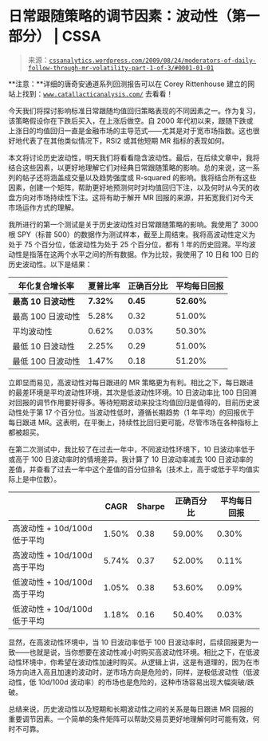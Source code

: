 <!--yml

分类：未分类

日期：2024-05-12 18:50:23

-->

# **日常跟随策略的调节因素：波动性（第一部分）** | CSSA

> 来源：[`cssanalytics.wordpress.com/2009/08/24/moderators-of-daily-follow-through-mr-volatility-part-1-of-3/#0001-01-01`](https://cssanalytics.wordpress.com/2009/08/24/moderators-of-daily-follow-through-mr-volatility-part-1-of-3/#0001-01-01)

**注意：**详细的唐奇安通道系列回测报告可以在 Corey Rittenhouse 建立的网站上找到：[`www.catallacticanalysis.com/`](http://www.catallacticanalysis.com/) 去看看！

今天我们将探讨影响标准日常跟随均值回归策略表现的不同因素之一。作为复习，该策略假设你在下跌后买入，在上涨后做空。自 2000 年代初以来，跟随下跌或上涨日的均值回归一直是金融市场的主导范式——尤其是对于宽市场指数。这也很好地代表了在其他类似情况下，RSI2 或其他短期 MR 指标的表现如何。

本文将讨论历史波动性，明天我们将看看隐含波动性。最后，在后续文章中，我将结合这些因素，以更好地理解它们对经典日常跟随策略的影响。总的来说，这一系列的帖子还将涵盖成交量以及趋势强度或 R-squared 的影响。我将结合所有这些因素，创建一个矩阵，帮助更好地预测何时对均值回归下注，以及何时从今天的收盘方向对市场持续性下注。这将有助于解开 MR 回报的来源，并拓宽我们对今天市场运作方式的理解。

我所进行的第一个测试是关于历史波动性对日常跟随策略的影响。我使用了 3000 根 SPY（标普 500）的数据作为测试样本，截至上周结束。我将高波动性定义为处于 75 个百分位，低波动性为处于 25 个百分位，都有 1 年的历史回溯。平均波动性是指落在这两个水平之间的所有数据。作为比较，我使用了 10 日和 100 日的历史波动性。以下是结果：

| **年化复合增长率** | **夏普比率** | **正确百分比** | **平均每日回报** |
| --- | --- | --- | --- |
| **最高 10 日波动性** | **7.32%** | **0.45** | **52.60%** | **0.126%** |
| 最高 100 日波动性 | 5.28% | 0.32 | 51.00% | 0.087% |
| 平均波动性 | 0.62% | 0.03% | 50.30% | 0.013% |
| 最低 10 日波动性 | 2.25% | 0.29 | 51.00% | 0.036% |
| 最低 100 日波动性 | 1.47% | 0.18 | 51.20% | 0.025% |

立即显而易见，高波动性对每日跟进的 MR 策略更为有利。相比之下，每日跟进的最差环境是平均波动性环境，其次是低波动性环境。10 日波动率比 100 日回溯对回报的调节作用要好得多。等待短期波动来投注均值回归是值得的，目前历史波动性处于第 17 个百分位。当波动性低时，遵循长期趋势（1 年平均）的回报优于每日跟进 MR。这表明，在平衡上，持续性比回归更可能，尽管市场在各种指标上都被超买。

在第二次测试中，我比较了在过去一年中，不同波动性环境下，10 日波动率低于或高于 100 日波动率时的情境差异。我计算了 10 日波动率减去 100 日波动率的差值，并查看了过去一年中这个差值的百分位排名（技术上，高于或低于平均值实际上是中位数）。

|  | **CAGR** | **Sharpe** | **正确百分比** | **平均每日回报** |
| --- | --- | --- | --- | --- |
| 高波动性 + 10d/100d 低于平均 | 1.50% | 0.38 | 59.00% | 0.30% |
| 高波动性 + 10d/100d 高于平均 | 5.74% | 0.37 | 52.00% | 0.11% |
| 低波动性 + 10d/100d 高于平均 | 1.05% | 0.38 | 53.60% | 0.09% |
| 低波动性 + 10d/100d 低于平均 | 1.18% | 0.16 | 50.40% | 0.03% |

显然，在高波动性环境中，当 10 日波动率低于 100 日波动率时，后续回报更为一致——也就是说，当你想要在波动性减小时购买高波动性环境。相比之下，在低波动性环境中，你希望在波动性加速时购买。从逻辑上讲，这是有道理的，因为在市场方向进入高且加速的波动时，逆市场方向是危险的，同样，逆极低波动性（低波动性，低 10d/100d 波动率）的市场也是危险的，这种市场容易出现大幅突破/跌破。

总结来说，历史波动性以及短期和长期波动性之间的关系是每日跟进 MR 回报的重要调节因素。一个简单的条件矩阵可以帮助交易员更好地理解何时可能有效，何时不可靠。
